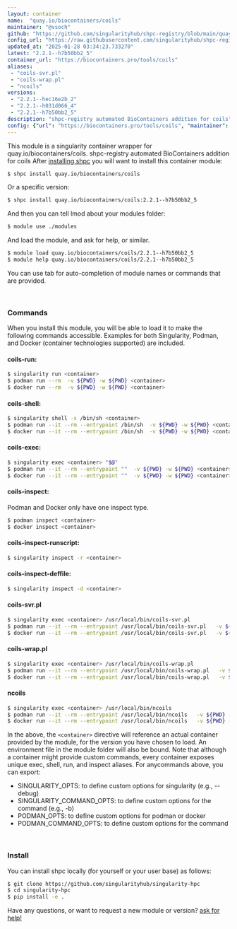 ```yaml
---
layout: container
name:  "quay.io/biocontainers/coils"
maintainer: "@vsoch"
github: "https://github.com/singularityhub/shpc-registry/blob/main/quay.io/biocontainers/coils/container.yaml"
config_url: "https://raw.githubusercontent.com/singularityhub/shpc-registry/main/quay.io/biocontainers/coils/container.yaml"
updated_at: "2025-01-28 03:34:23.733270"
latest: "2.2.1--h7b50bb2_5"
container_url: "https://biocontainers.pro/tools/coils"
aliases:
 - "coils-svr.pl"
 - "coils-wrap.pl"
 - "ncoils"
versions:
 - "2.2.1--hec16e2b_2"
 - "2.2.1--h031d066_4"
 - "2.2.1--h7b50bb2_5"
description: "shpc-registry automated BioContainers addition for coils"
config: {"url": "https://biocontainers.pro/tools/coils", "maintainer": "@vsoch", "description": "shpc-registry automated BioContainers addition for coils", "latest": {"2.2.1--h7b50bb2_5": "sha256:b7ea029f2b8df0fe7597282d20711adfc9f80b980136aeba7bb407a9d6910bd6"}, "tags": {"2.2.1--hec16e2b_2": "sha256:bb6b9ae2ac65d8cdcb0eb51beadeceaa94d43b5441406df33fc4958ee7fc26ee", "2.2.1--h031d066_4": "sha256:41d210195b2ef4de535ad7d546458eba7c52ba1c8136bf9d4e0437ce37d6ae4c", "2.2.1--h7b50bb2_5": "sha256:b7ea029f2b8df0fe7597282d20711adfc9f80b980136aeba7bb407a9d6910bd6"}, "docker": "quay.io/biocontainers/coils", "aliases": {"coils-svr.pl": "/usr/local/bin/coils-svr.pl", "coils-wrap.pl": "/usr/local/bin/coils-wrap.pl", "ncoils": "/usr/local/bin/ncoils"}}
---
```


This module is a singularity container wrapper for quay.io/biocontainers/coils.
shpc-registry automated BioContainers addition for coils
After [installing shpc](#install) you will want to install this container module:


```bash
$ shpc install quay.io/biocontainers/coils
```

Or a specific version:

```bash
$ shpc install quay.io/biocontainers/coils:2.2.1--h7b50bb2_5
```

And then you can tell lmod about your modules folder:

```bash
$ module use ./modules
```

And load the module, and ask for help, or similar.

```bash
$ module load quay.io/biocontainers/coils/2.2.1--h7b50bb2_5
$ module help quay.io/biocontainers/coils/2.2.1--h7b50bb2_5
```

You can use tab for auto-completion of module names or commands that are provided.

<br>

### Commands

When you install this module, you will be able to load it to make the following commands accessible.
Examples for both Singularity, Podman, and Docker (container technologies supported) are included.

#### coils-run:

```bash
$ singularity run <container>
$ podman run --rm  -v ${PWD} -w ${PWD} <container>
$ docker run --rm  -v ${PWD} -w ${PWD} <container>
```

#### coils-shell:

```bash
$ singularity shell -s /bin/sh <container>
$ podman run --it --rm --entrypoint /bin/sh  -v ${PWD} -w ${PWD} <container>
$ docker run --it --rm --entrypoint /bin/sh  -v ${PWD} -w ${PWD} <container>
```

#### coils-exec:

```bash
$ singularity exec <container> "$@"
$ podman run --it --rm --entrypoint ""  -v ${PWD} -w ${PWD} <container> "$@"
$ docker run --it --rm --entrypoint ""  -v ${PWD} -w ${PWD} <container> "$@"
```

#### coils-inspect:

Podman and Docker only have one inspect type.

```bash
$ podman inspect <container>
$ docker inspect <container>
```

#### coils-inspect-runscript:

```bash
$ singularity inspect -r <container>
```

#### coils-inspect-deffile:

```bash
$ singularity inspect -d <container>
```


#### coils-svr.pl

```bash
$ singularity exec <container> /usr/local/bin/coils-svr.pl
$ podman run --it --rm --entrypoint /usr/local/bin/coils-svr.pl   -v ${PWD} -w ${PWD} <container> -c " $@"
$ docker run --it --rm --entrypoint /usr/local/bin/coils-svr.pl   -v ${PWD} -w ${PWD} <container> -c " $@"
```


#### coils-wrap.pl

```bash
$ singularity exec <container> /usr/local/bin/coils-wrap.pl
$ podman run --it --rm --entrypoint /usr/local/bin/coils-wrap.pl   -v ${PWD} -w ${PWD} <container> -c " $@"
$ docker run --it --rm --entrypoint /usr/local/bin/coils-wrap.pl   -v ${PWD} -w ${PWD} <container> -c " $@"
```


#### ncoils

```bash
$ singularity exec <container> /usr/local/bin/ncoils
$ podman run --it --rm --entrypoint /usr/local/bin/ncoils   -v ${PWD} -w ${PWD} <container> -c " $@"
$ docker run --it --rm --entrypoint /usr/local/bin/ncoils   -v ${PWD} -w ${PWD} <container> -c " $@"
```



In the above, the `<container>` directive will reference an actual container provided
by the module, for the version you have chosen to load. An environment file in the
module folder will also be bound. Note that although a container
might provide custom commands, every container exposes unique exec, shell, run, and
inspect aliases. For anycommands above, you can export:

 - SINGULARITY_OPTS: to define custom options for singularity (e.g., --debug)
 - SINGULARITY_COMMAND_OPTS: to define custom options for the command (e.g., -b)
 - PODMAN_OPTS: to define custom options for podman or docker
 - PODMAN_COMMAND_OPTS: to define custom options for the command

<br>

### Install

You can install shpc locally (for yourself or your user base) as follows:

```bash
$ git clone https://github.com/singularityhub/singularity-hpc
$ cd singularity-hpc
$ pip install -e .
```

Have any questions, or want to request a new module or version? [ask for help!](https://github.com/singularityhub/singularity-hpc/issues)
